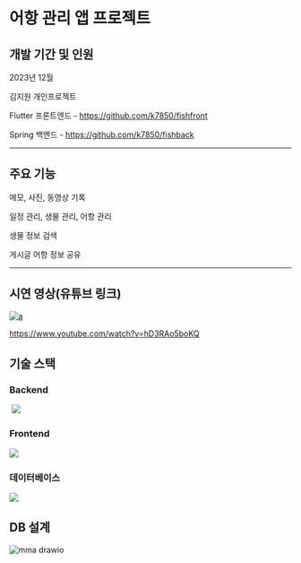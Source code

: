 
# 어항 관리 앱 프로젝트

## 개발 기간 및 인원

2023년 12월

김지원 개인프로젝트

Flutter 프론트엔드 - https://github.com/k7850/fishfront

Spring 백엔드 - https://github.com/k7850/fishback

---

## 주요 기능

메모, 사진, 동영상 기록

일정 관리, 생물 관리, 어항 관리

생물 정보 검색

게시글 어항 정보 공유

---

## 시연 영상(유튜브 링크) 

[![a](http://img.youtube.com/vi/hD3RAo5boKQ/0.jpg)](https://www.youtube.com/watch?v=hD3RAo5boKQ?t=0s)

https://www.youtube.com/watch?v=hD3RAo5boKQ


## 기술 스택

### Backend

 <img src="https://img.shields.io/badge/Springboot-6DB33F?style=for-the-badge&logo=SpringBoot&logoColor=white">
 
### Frontend

<img src="https://img.shields.io/badge/flutter-02569B?style=for-the-badge&logo=Flutter&logoColor=white">

### 데이터베이스
<img src="https://img.shields.io/badge/MySQL-4479A1?style=for-the-badge&logo=MySQL&logoColor=white">

## DB 설계

![mma drawio](https://github.com/k7850/fishfront/assets/135561696/295d93ab-76d6-43ff-9f87-05cd8a267ea0)


